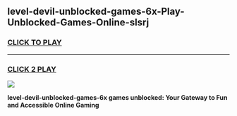 
## level-devil-unblocked-games-6x-Play-Unblocked-Games-Online-slsrj
<h3>
<a href="https://premium76.site?title=level-devil-unblocked-games-6x&ref=24A">CLICK TO PLAY</a></h3>
<hr>

<h3>
<a href="https://premium76.site?title=level-devil-unblocked-games-6x&ref=24A">CLICK 2 PLAY</a>
  
</h3>

<a href="https://premium76.site?title=level-devil-unblocked-games-6x&ref=24A"><img src="https://clearcache.store/games.png"></a>


**level-devil-unblocked-games-6x games unblocked: Your Gateway to Fun and Accessible Online Gaming**

